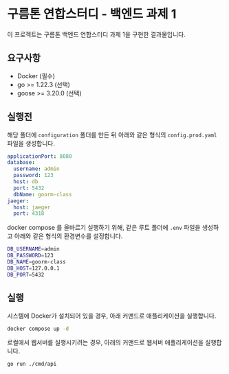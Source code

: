 # 구름톤 연합스터디 - 백엔드 과제 1

이 프로젝트는 구름톤 백엔드 연합스터디 과제 1을 구현한 결과물입니다.

## 요구사항

- Docker (필수)
- go >= 1.22.3 (선택)
- goose >= 3.20.0 (선택)

## 실행전

해당 폴더에 `configuration` 폴더를 만든 뒤 아래와 같은 형식의 `config.prod.yaml` 파일을 생성합니다.

```yaml
applicationPort: 8080
database:
  username: admin
  password: 123
  host: db
  port: 5432
  dbName: goorm-class
jaeger:
  host: jaeger
  port: 4318
```

docker compose 를 올바르기 실행하기 위해, 같은 루트 폴더에 `.env` 파일을 생성하고 아래와 같은 형식의 환경변수를 설정합니다.

```bash
DB_USERNAME=admin
DB_PASSWORD=123
DB_NAME=goorm-class
DB_HOST=127.0.0.1
DB_PORT=5432
```

## 실행

시스템에 Docker가 설치되어 있을 경우, 아래 커맨드로 애플리케이션을 실행합니다.

```bash
docker compose up -d
```

로컬에서 웹서버를 실행시키려는 경우, 아래의 커맨드로 웹서버 애플리케이션을 실행합니다.

```bash
go run ./cmd/api
```
